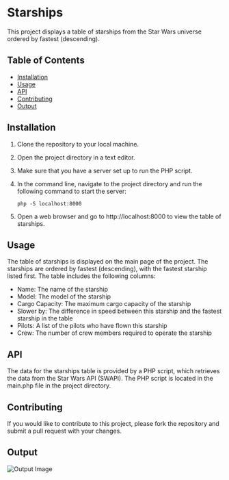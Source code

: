 # Starships

This project displays a table of starships from the Star Wars universe ordered by fastest (descending).

## Table of Contents

* [Installation](#installation)
* [Usage](#usage)
* [API](#api)
* [Contributing](#contributing)
* [Output](#output)

## Installation

1. Clone the repository to your local machine.
2. Open the project directory in a text editor.
3. Make sure that you have a server set up to run the PHP script.
4. In the command line, navigate to the project directory and run the following command to start the server:

   ```php -S localhost:8000```

5. Open a web browser and go to http://localhost:8000 to view the table of starships.

## Usage

The table of starships is displayed on the main page of the project. The starships are ordered by fastest (descending), with the fastest starship listed first. The table includes the following columns:

* Name: The name of the starship
* Model: The model of the starship
* Cargo Capacity: The maximum cargo capacity of the starship
* Slower by: The difference in speed between this starship and the fastest starship in the table
* Pilots: A list of the pilots who have flown this starship
* Crew: The number of crew members required to operate the starship

## API

The data for the starships table is provided by a PHP script, which retrieves the data from the Star Wars API (SWAPI). The PHP script is located in the main.php file in the project directory.

## Contributing

If you would like to contribute to this project, please fork the repository and submit a pull request with your changes.

## Output
![Output Image](output.png)